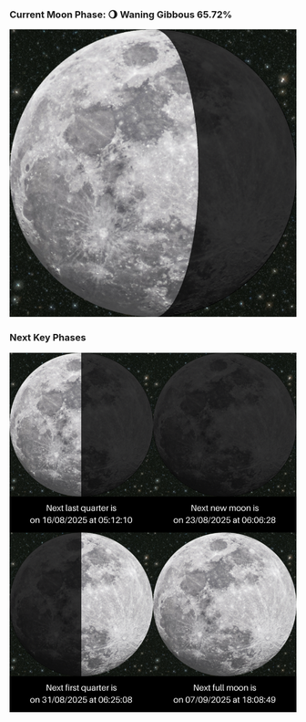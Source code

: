 ### Current Moon Phase: 🌖 Waning Gibbous 65.72%
![Moon Phase](moonphase.png)
### Next Key Phases
![Gallery](gallery.png)